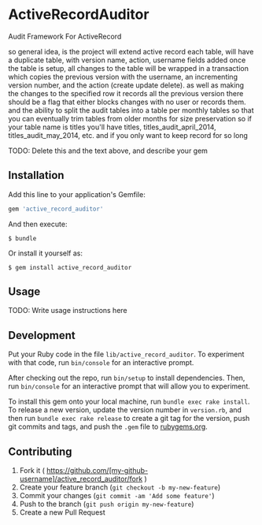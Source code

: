 # ActiveRecordAuditor

Audit Framework For ActiveRecord

so general idea, is
the project will extend active record
each table, will have a duplicate table, with version name, action, username fields added
once the table is setup, all changes to the table will be wrapped in a transaction
which copies the previous version with the username, an incrementing version number, and the action (create update delete).
as well as making the changes to the specified row
it records all the previous version
there should be a flag that either blocks changes with no user or records them.
and the ability to split the audit tables into a table per monthly tables
so that you can eventually trim tables from older months for size preservation
so if your table name is titles you'll have titles, titles_audit_april_2014, titles_audit_may_2014, etc.
and if you only want to keep record for so long


TODO: Delete this and the text above, and describe your gem

## Installation

Add this line to your application's Gemfile:

```ruby
gem 'active_record_auditor'
```

And then execute:

    $ bundle

Or install it yourself as:

    $ gem install active_record_auditor

## Usage

TODO: Write usage instructions here

## Development

Put your Ruby code in the file `lib/active_record_auditor`. To experiment with that code, run `bin/console` for an interactive prompt.

After checking out the repo, run `bin/setup` to install dependencies. Then, run `bin/console` for an interactive prompt that will allow you to experiment.

To install this gem onto your local machine, run `bundle exec rake install`. To release a new version, update the version number in `version.rb`, and then run `bundle exec rake release` to create a git tag for the version, push git commits and tags, and push the `.gem` file to [rubygems.org](https://rubygems.org).

## Contributing

1. Fork it ( https://github.com/[my-github-username]/active_record_auditor/fork )
2. Create your feature branch (`git checkout -b my-new-feature`)
3. Commit your changes (`git commit -am 'Add some feature'`)
4. Push to the branch (`git push origin my-new-feature`)
5. Create a new Pull Request
